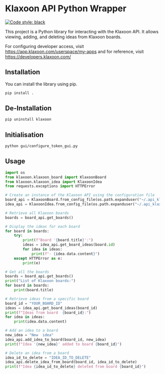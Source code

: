 # Klaxoon API Python Wrapper

[![Code style: black](https://img.shields.io/badge/code%20style-black-000000.svg)](https://github.com/psf/black)

This project is a Python library for interacting with the Klaxoon API. It allows viewing, adding, and deleting ideas
from Klaxoon boards.

For configuring developer access, visit https://app.klaxoon.com/userspace/my-apps and for reference,
visit https://developers.klaxoon.com/

## Installation

You can install the library using pip.

```bash
pip install .
```

## De-Installation

```bash
pip uninstall klaxoon
```

## Initialisation

```bash
python gui/configure_token_gui.py
```

## Usage

```python
import os
from klaxoon.klaxoon_board import KlaxoonBoard
from klaxoon.klaxoon_idea import KlaxoonIdea
from requests.exceptions import HTTPError

# Create an instance of the Klaxoon API using the configuration file
board_api = KlaxoonBoard.from_config_file(os.path.expanduser("~/.api_klaxoon/.token"))
idea_api = KlaxoonIdea.from_config_file(os.path.expanduser("~/.api_klaxoon/.token"))

# Retrieve all Klaxoon boards
boards = board_api.get_boards()

# Display the ideas for each board
for board in boards:
    try:
        print(f"Board '{board.title}':")
        ideas = idea_api.get_board_ideas(board.id)
        for idea in ideas:
            print(f"- {idea.data.content}")
    except HTTPError as e:
        print(e)

# Get all the boards
boards = board_api.get_boards()
print("List of Klaxoon boards:")
for board in boards:
    print(board.title)

# Retrieve ideas from a specific board
board_id = "YOUR_BOARD_ID"
ideas = idea_api.get_board_ideas(board_id)
print(f"Ideas from board  {board_id}:")
for idea in ideas:
    print(idea.data.content)

# Add an idea to a board
new_idea = "New  idea"
idea_api.add_idea_to_board(board_id, new_idea)
print(f"Idea '{new_idea}' added to board {board_id}")

# Delete an idea from a board
idea_id_to_delete = "IDEA_ID_TO_DELETE"
idea_api.delete_idea_from_board(board_id, idea_id_to_delete)
print(f"Idea {idea_id_to_delete} deleted from board {board_id}")
```
